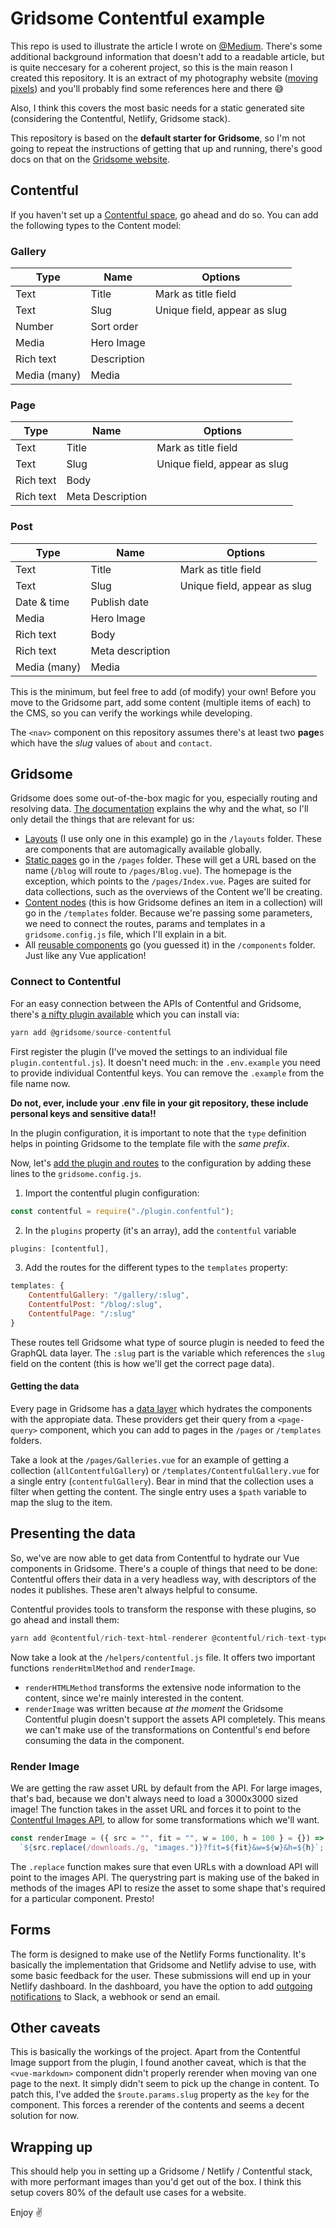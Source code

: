 # Gridsome Contentful example

This repo is used to illustrate the article I wrote on [@Medium](https://medium.com/@joranquinten). There's some additional background information that doesn't add to a readable article, but is quite neccesary for a coherent project, so this is the main reason I created this repository. It is an extract of my photography website ([moving pixels](https://movingpixels.joranquinten.nl)) and you'll probably find some references here and there 😅

Also, I think this covers the most basic needs for a static generated site (considering the Contentful, Netlify, Gridsome stack).

This repository is based on the **default starter for Gridsome**, so I'm not going to repeat the instructions of getting that up and running, there's good docs on that on the [Gridsome website](https://gridsome.org/docs/#1-install-gridsome-cli-tool).

## Contentful

If you haven't set up a [Contentful space](https://www.contentful.com/sign-up/), go ahead and do so. You can add the following types to the Content model:

### Gallery

| Type         | Name        | Options                      |
| ------------ | ----------- | ---------------------------- |
| Text         | Title       | Mark as title field          |
| Text         | Slug        | Unique field, appear as slug |
| Number       | Sort order  |                              |
| Media        | Hero Image  |                              |
| Rich text    | Description |                              |
| Media (many) | Media       |                              |

### Page

| Type      | Name             | Options                      |
| --------- | ---------------- | ---------------------------- |
| Text      | Title            | Mark as title field          |
| Text      | Slug             | Unique field, appear as slug |
| Rich text | Body             |                              |
| Rich text | Meta Description |                              |

### Post

| Type         | Name             | Options                      |
| ------------ | ---------------- | ---------------------------- |
| Text         | Title            | Mark as title field          |
| Text         | Slug             | Unique field, appear as slug |
| Date & time  | Publish date     |                              |
| Media        | Hero Image       |                              |
| Rich text    | Body             |                              |
| Rich text    | Meta description |                              |
| Media (many) | Media            |                              |

This is the minimum, but feel free to add (of modify) your own! Before you move to the Gridsome part, add some content (multiple items of each) to the CMS, so you can verify the workings while developing.

The `<nav>` component on this repository assumes there's at least two **page**s which have the _slug_ values of `about` and `contact`.

## Gridsome

Gridsome does some out-of-the-box magic for you, especially routing and resolving data. [The documentation](https://gridsome.org/docs/) explains the why and the what, so I'll only detail the things that are relevant for us:

- [Layouts](https://gridsome.org/docs/layouts/) (I use only one in this example) go in the `/layouts` folder. These are components that are automagically available globally.
- [Static pages](https://gridsome.org/docs/pages/) go in the `/pages` folder. These will get a URL based on the name (`/blog` will route to `/pages/Blog.vue`). The homepage is the exception, which points to the `/pages/Index.vue`. Pages are suited for data collections, such as the overviews of the Content we'll be creating.
- [Content nodes](https://gridsome.org/docs/templates/) (this is how Gridsome defines an item in a collection) will go in the `/templates` folder. Because we're passing some parameters, we need to connect the routes, params and templates in a `gridsome.config.js` file, which I'll explain in a bit.
- All [reusable components](https://gridsome.org/docs/components/) go (you guessed it) in the `/components` folder. Just like any Vue application!

### Connect to Contentful

For an easy connection between the APIs of Contentful and Gridsome, there's [a nifty plugin available](https://gridsome.org/plugins/@gridsome/source-contentful) which you can install via:

```js
yarn add @gridsome/source-contentful
```

First register the plugin (I've moved the settings to an individual file `plugin.contentful.js`). It doesn't need much: in the `.env.example` you need to provide individual Contentful keys. You can remove the `.example` from the file name now.

**Do not, ever, include your .env file in your git repository, these include personal keys and sensitive data!!**

In the plugin configuration, it is important to note that the `type` definition helps in pointing Gridsome to the template file with the _same prefix_.

Now, let's [add the plugin and routes](https://gridsome.org/plugins/@gridsome/source-contentful) to the configuration by adding these lines to the `gridsome.config.js`.

1. Import the contentful plugin configuration:

```js
const contentful = require("./plugin.confentful");
```

2. In the `plugins` property (it's an array), add the `contentful` variable

```js
plugins: [contentful],
```

3. Add the routes for the different types to the `templates` property:

```js
templates: {
    ContentfulGallery: "/gallery/:slug",
    ContentfulPost: "/blog/:slug",
    ContentfulPage: "/:slug"
}
```

These routes tell Gridsome what type of source plugin is needed to feed the GraphQL data layer. The `:slug` part is the variable which references the `slug` field on the content (this is how we'll get the correct page data).

#### Getting the data

Every page in Gridsome has a [data layer](https://gridsome.org/docs/data-layer/) which hydrates the components with the appropiate data. These providers get their query from a `<page-query>` component, which you can add to pages in the `/pages` or `/templates` folders.

Take a look at the `/pages/Galleries.vue` for an example of getting a collection (`allContentfulGallery`) or `/templates/ContentfulGallery.vue` for a single entry (`contentfulGallery`). Bear in mind that the collection uses a filter when getting the content. The single entry uses a `$path` variable to map the slug to the item.

## Presenting the data

So, we've are now able to get data from Contentful to hydrate our Vue components in Gridsome. There's a couple of things that need to be done: Contentful offers their data in a very headless way, with descriptors of the nodes it publishes. These aren't always helpful to consume.

Contentful provides tools to transform the response with these plugins, so go ahead and install them:

```js
yarn add @contentful/rich-text-html-renderer @contentful/rich-text-types
```

Now take a look at the `/helpers/contentful.js` file. It offers two important functions `renderHtmlMethod` and `renderImage`.

- `renderHTMLMethod` transforms the extensive node information to the content, since we're mainly interested in the content.
- `renderImage` was written because _at the moment_ the Gridsome Contentful plugin doesn't support the assets API completely. This means we can't make use of the transformations on Contentful's end before consuming the data in the component.

### Render Image

We are getting the raw asset URL by default from the API. For large images, that's bad, because we don't always need to load a 3000x3000 sized image! The function takes in the asset URL and forces it to point to the [Contentful Images API](https://www.contentful.com/developers/docs/references/images-api/), to allow for some transformations which we'll want.

```js
const renderImage = ({ src = "", fit = "", w = 100, h = 100 } = {}) =>
  `${src.replace(/downloads./g, "images.")}?fit=${fit}&w=${w}&h=${h}`;
```

The `.replace` function makes sure that even URLs with a download API will point to the images API. The querystring part is making use of the baked in methods of the images API to resize the asset to some shape that's required for a particular component. Presto!

## Forms

The form is designed to make use of the Netlify Forms functionality. It's basically the implementation that Gridsome and Netlify advise to use, with some basic feedback for the user. These submissions will end up in your Netlify dashboard. In the dashboard, you have the option to add [outgoing notifications](https://docs.netlify.com/forms/setup/#notifications) to Slack, a webhook or send an email.

## Other caveats

This is basically the workings of the project. Apart from the Contentful Image support from the plugin, I found another caveat, which is that the `<vue-markdown>` component didn't properly rerender when moving van one page to the next. It simply didn't seem to pick up the change in content. To patch this, I've added the `$route.params.slug` property as the `key` for the component. This forces a rerender of the contents and seems a decent solution for now.

## Wrapping up

This should help you in setting up a Gridsome / Netlify / Contentful stack, with more performant images than you'd get out of the box. I think this setup covers 80% of the default use cases for a website.

Enjoy ✌️
